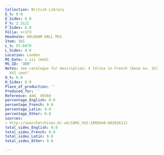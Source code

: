 ```yaml
---
Collection: British Library
E_%: 0.0
E_Sides: 0.0
F_%: 2.3121
F_Sides: 0.0
Folia: x+173
Headnote: HOLKHAM HALL MSS
Item: 381
L_%: 97.6879
L_Sides: 0.0
Location: London
MS_Date: s.xii (med)
MS_ID: '389'
Notes: see catalogue for description; 4 folios in French (Dean no. 32);" XIII and
  XVI cent"
O_%: 0.0
O_Sides: 0.0
Place_of_production: ''
Produced_for: ''
Reference: Add. 49366
percentage_English: 0.0
percentage_French: 0.0
percentage_Latin: 0.0
percentage_Other: 0.0
sources:
- http://searcharchives.bl.uk/IAMS_VU2:IAMS040-002016112
total_sides_English: 0.0
total_sides_French: 0.0
total_sides_Latin: 0.0
total_sides_Other: 0.0

---
```

